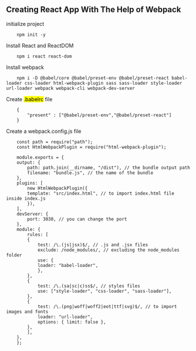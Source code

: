 ## Creating React App With The Help of Webpack

initialize project

        npm init -y

Install React and ReactDOM

        npm i react react-dom

Install webpack

        npm i -D @babel/core @babel/preset-env @babel/preset-react babel-loader css-loader html-webpack-plugin sass sass-loader style-loader url-loader webpack webpack-cli webpack-dev-server

Create <mark style="background-color: #FFFF00">.babelrc</mark> file

        {
            "present" : ["@babel/preset-env","@babel/preset-react"]
        }

Create a webpack.config.js file

        const path = require("path");
        const HtmlWebpackPlugin = require("html-webpack-plugin");

        module.exports = {
        output: {
            path: path.join(__dirname, "/dist"), // the bundle output path
            filename: "bundle.js", // the name of the bundle
        },
        plugins: [
            new HtmlWebpackPlugin({
            template: "src/index.html", // to import index.html file inside index.js
            }),
        ],
        devServer: {
            port: 3030, // you can change the port
        },
        module: {
            rules: [
            {
                test: /\.(js|jsx)$/, // .js and .jsx files
                exclude: /node_modules/, // excluding the node_modules folder
                use: {
                loader: "babel-loader",
                },
            },
            {
                test: /\.(sa|sc|c)ss$/, // styles files
                use: ["style-loader", "css-loader", "sass-loader"],
            },
            {
                test: /\.(png|woff|woff2|eot|ttf|svg)$/, // to import images and fonts
                loader: "url-loader",
                options: { limit: false },
            },
            ],
        },
        };
